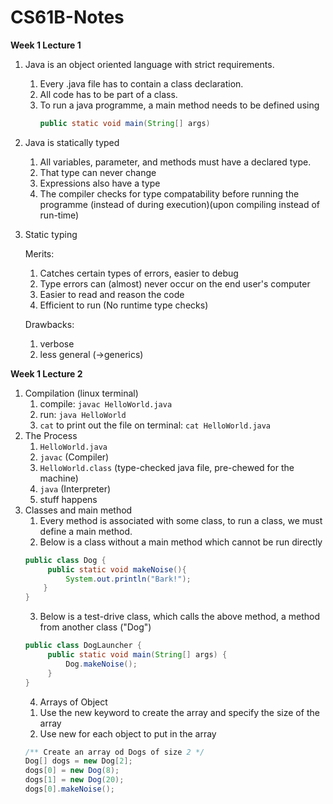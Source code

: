 # CS61B-Notes
**Week 1 Lecture 1**
1. Java is an object oriented language with strict requirements.
   1) Every .java file has to contain a class declaration.
   2) All code has to be part of a class.
   3) To run a java programme, a main method needs to be defined using
      ```java
      public static void main(String[] args)
2. Java is statically typed
   1) All variables, parameter, and methods must have a declared type.
   2) That type can never change
   3) Expressions also have a type
   4) The compiler checks for type compatability before running the programme (instead of during execution)(upon compiling instead of run-time)
3. Static typing
   
   Merits:
   1) Catches certain types of errors, easier to debug
   2) Type errors can (almost) never occur on the end user's computer
   3) Easier to read and reason the code
   4) Efficient to run (No runtime type checks)
  
   Drawbacks:
   1) verbose
   2) less general (->generics)

**Week 1 Lecture 2**
1. Compilation (linux terminal)
   1) compile: `javac HelloWorld.java`
   2) run: `java HelloWorld`
   3) `cat` to print out the file on terminal: `cat HelloWorld.java`
2. The Process
   1) `HelloWorld.java`
   2) `javac` (Compiler)
   3) `HelloWorld.class` (type-checked java file, pre-chewed for the machine)
   4) `java` (Interpreter)
   5) stuff happens
3. Classes and main method
   1) Every method is associated with some class, to run a class, we must define a main method.
   2) Below is a class without a main method which cannot be run directly
   ```java
   public class Dog {
        public static void makeNoise(){
            System.out.println("Bark!");
       }
   }
   ``` 
   3) Below is a test-drive class, which calls the above method, a method from another class ("Dog")
   ```java
   public class DogLauncher { 
        public static void main(String[] args) {
            Dog.makeNoise();
        }
   } 
   ```
   4. Arrays of Object
   1) Use the new keyword to create the array and specify the size of the array
   2) Use new for each object to put in the array
   ```java
   /** Create an array od Dogs of size 2 */
   Dog[] dogs = new Dog[2];
   dogs[0] = new Dog(8);
   dogs[1] = new Dog(20);
   dogs[0].makeNoise();
   ```
   
